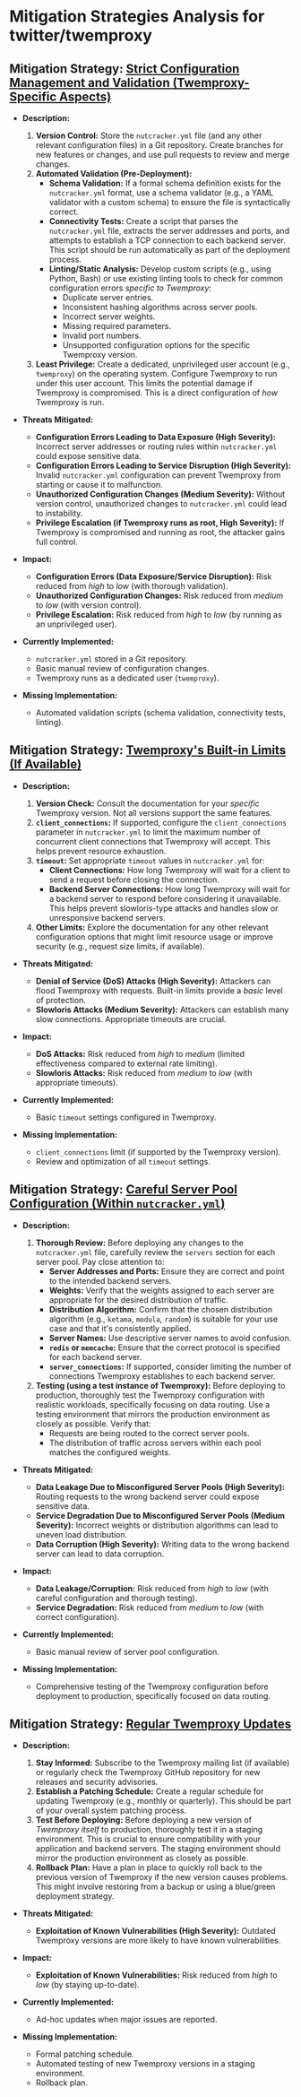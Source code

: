 # Mitigation Strategies Analysis for twitter/twemproxy

## Mitigation Strategy: [Strict Configuration Management and Validation (Twemproxy-Specific Aspects)](./mitigation_strategies/strict_configuration_management_and_validation__twemproxy-specific_aspects_.md)

*   **Description:**
    1.  **Version Control:** Store the `nutcracker.yml` file (and any other relevant configuration files) in a Git repository.  Create branches for new features or changes, and use pull requests to review and merge changes.
    2.  **Automated Validation (Pre-Deployment):**
        *   **Schema Validation:** If a formal schema definition exists for the `nutcracker.yml` format, use a schema validator (e.g., a YAML validator with a custom schema) to ensure the file is syntactically correct.
        *   **Connectivity Tests:** Create a script that parses the `nutcracker.yml` file, extracts the server addresses and ports, and attempts to establish a TCP connection to each backend server. This script should be run automatically as part of the deployment process.
        *   **Linting/Static Analysis:** Develop custom scripts (e.g., using Python, Bash) or use existing linting tools to check for common configuration errors *specific to Twemproxy*:
            *   Duplicate server entries.
            *   Inconsistent hashing algorithms across server pools.
            *   Incorrect server weights.
            *   Missing required parameters.
            *   Invalid port numbers.
            *   Unsupported configuration options for the specific Twemproxy version.
    3.  **Least Privilege:** Create a dedicated, unprivileged user account (e.g., `twemproxy`) on the operating system. Configure Twemproxy to run under this user account. This limits the potential damage if Twemproxy is compromised.  This is a direct configuration of *how* Twemproxy is run.

*   **Threats Mitigated:**
    *   **Configuration Errors Leading to Data Exposure (High Severity):** Incorrect server addresses or routing rules within `nutcracker.yml` could expose sensitive data.
    *   **Configuration Errors Leading to Service Disruption (High Severity):** Invalid `nutcracker.yml` configuration can prevent Twemproxy from starting or cause it to malfunction.
    *   **Unauthorized Configuration Changes (Medium Severity):** Without version control, unauthorized changes to `nutcracker.yml` could lead to instability.
    *   **Privilege Escalation (if Twemproxy runs as root, High Severity):** If Twemproxy is compromised and running as root, the attacker gains full control.

*   **Impact:**
    *   **Configuration Errors (Data Exposure/Service Disruption):** Risk reduced from *high* to *low* (with thorough validation).
    *   **Unauthorized Configuration Changes:** Risk reduced from *medium* to *low* (with version control).
    *   **Privilege Escalation:** Risk reduced from *high* to *low* (by running as an unprivileged user).

*   **Currently Implemented:**
    *   `nutcracker.yml` stored in a Git repository.
    *   Basic manual review of configuration changes.
    *   Twemproxy runs as a dedicated user (`twemproxy`).

*   **Missing Implementation:**
    *   Automated validation scripts (schema validation, connectivity tests, linting).

## Mitigation Strategy: [Twemproxy's Built-in Limits (If Available)](./mitigation_strategies/twemproxy's_built-in_limits__if_available_.md)

*   **Description:**
    1.  **Version Check:** Consult the documentation for your *specific* Twemproxy version.  Not all versions support the same features.
    2.  **`client_connections`:** If supported, configure the `client_connections` parameter in `nutcracker.yml` to limit the maximum number of concurrent client connections that Twemproxy will accept.  This helps prevent resource exhaustion.
    3.  **`timeout`:** Set appropriate `timeout` values in `nutcracker.yml` for:
        *   **Client Connections:**  How long Twemproxy will wait for a client to send a request before closing the connection.
        *   **Backend Server Connections:** How long Twemproxy will wait for a backend server to respond before considering it unavailable.  This helps prevent slowloris-type attacks and handles slow or unresponsive backend servers.
    4.  **Other Limits:** Explore the documentation for any other relevant configuration options that might limit resource usage or improve security (e.g., request size limits, if available).

*   **Threats Mitigated:**
    *   **Denial of Service (DoS) Attacks (High Severity):** Attackers can flood Twemproxy with requests.  Built-in limits provide a *basic* level of protection.
    *   **Slowloris Attacks (Medium Severity):** Attackers can establish many slow connections.  Appropriate timeouts are crucial.

*   **Impact:**
    *   **DoS Attacks:** Risk reduced from *high* to *medium* (limited effectiveness compared to external rate limiting).
    *   **Slowloris Attacks:** Risk reduced from *medium* to *low* (with appropriate timeouts).

*   **Currently Implemented:**
    *   Basic `timeout` settings configured in Twemproxy.

*   **Missing Implementation:**
    *   `client_connections` limit (if supported by the Twemproxy version).
    *   Review and optimization of all `timeout` settings.

## Mitigation Strategy: [Careful Server Pool Configuration (Within `nutcracker.yml`)](./mitigation_strategies/careful_server_pool_configuration__within__nutcracker_yml__.md)

*   **Description:**
    1.  **Thorough Review:** Before deploying any changes to the `nutcracker.yml` file, carefully review the `servers` section for each server pool. Pay close attention to:
        *   **Server Addresses and Ports:** Ensure they are correct and point to the intended backend servers.
        *   **Weights:** Verify that the weights assigned to each server are appropriate for the desired distribution of traffic.
        *   **Distribution Algorithm:** Confirm that the chosen distribution algorithm (e.g., `ketama`, `modula`, `random`) is suitable for your use case and that it's consistently applied.
        *   **Server Names:** Use descriptive server names to avoid confusion.
        *   **`redis` or `memcache`:** Ensure that the correct protocol is specified for each backend server.
        *   **`server_connections`:** If supported, consider limiting the number of connections Twemproxy establishes to each backend server.
    2. **Testing (using a test instance of Twemproxy):** Before deploying to production, thoroughly test the Twemproxy configuration with realistic workloads, specifically focusing on data routing. Use a testing environment that mirrors the production environment as closely as possible. Verify that:
        *   Requests are being routed to the correct server pools.
        *   The distribution of traffic across servers within each pool matches the configured weights.

*   **Threats Mitigated:**
    *   **Data Leakage Due to Misconfigured Server Pools (High Severity):** Routing requests to the wrong backend server could expose sensitive data.
    *   **Service Degradation Due to Misconfigured Server Pools (Medium Severity):** Incorrect weights or distribution algorithms can lead to uneven load distribution.
    *   **Data Corruption (High Severity):** Writing data to the wrong backend server can lead to data corruption.

*   **Impact:**
    *   **Data Leakage/Corruption:** Risk reduced from *high* to *low* (with careful configuration and thorough testing).
    *   **Service Degradation:** Risk reduced from *medium* to *low* (with correct configuration).

*   **Currently Implemented:**
    *   Basic manual review of server pool configuration.

*   **Missing Implementation:**
    *   Comprehensive testing of the Twemproxy configuration before deployment to production, specifically focused on data routing.

## Mitigation Strategy: [Regular Twemproxy Updates](./mitigation_strategies/regular_twemproxy_updates.md)

*   **Description:**
    1.  **Stay Informed:** Subscribe to the Twemproxy mailing list (if available) or regularly check the Twemproxy GitHub repository for new releases and security advisories.
    2.  **Establish a Patching Schedule:** Create a regular schedule for updating Twemproxy (e.g., monthly or quarterly). This should be part of your overall system patching process.
    3.  **Test Before Deploying:** Before deploying a new version of *Twemproxy itself* to production, thoroughly test it in a staging environment. This is crucial to ensure compatibility with your application and backend servers. The staging environment should mirror the production environment as closely as possible.
    4.  **Rollback Plan:** Have a plan in place to quickly roll back to the previous version of Twemproxy if the new version causes problems. This might involve restoring from a backup or using a blue/green deployment strategy.

*   **Threats Mitigated:**
    *   **Exploitation of Known Vulnerabilities (High Severity):** Outdated Twemproxy versions are more likely to have known vulnerabilities.

*   **Impact:**
    *   **Exploitation of Known Vulnerabilities:** Risk reduced from *high* to *low* (by staying up-to-date).

*   **Currently Implemented:**
    *   Ad-hoc updates when major issues are reported.

*   **Missing Implementation:**
    *   Formal patching schedule.
    *   Automated testing of new Twemproxy versions in a staging environment.
    *   Rollback plan.


